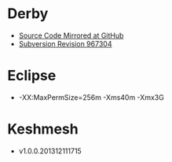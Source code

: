 # Derby

- [Source Code Mirrored at
  GitHub](https://github.com/reprogrammer/keshmesh-derby/tree/keshmesh-pre-issue-4723)
- [Subversion Revision
  967304](https://svn.apache.org/repos/asf/!svn/bc/967304/db/derby/code/trunk)

# Eclipse

- -XX:MaxPermSize=256m -Xms40m -Xmx3G

# Keshmesh

- v1.0.0.201312111715

